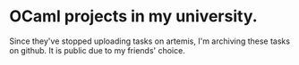 # OCaml projects in my university.

Since they've stopped uploading tasks on artemis, I'm archiving these tasks on github.
It is public due to my friends' choice.